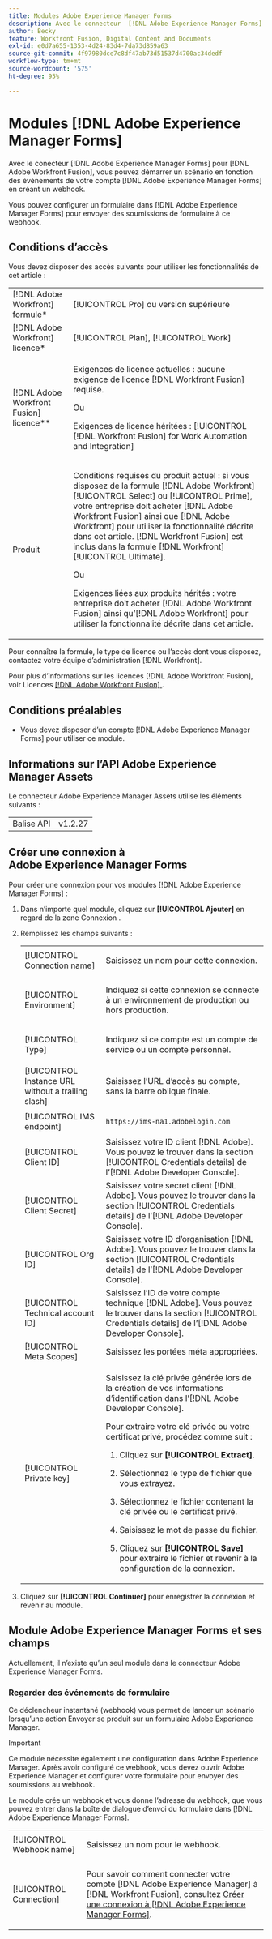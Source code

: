 ```yaml
---
title: Modules Adobe Experience Manager Forms
description: Avec le connecteur  [!DNL Adobe Experience Manager Forms]  pour compte  [!DNL Adobe Workfront Fusion], you can start a scenario based on events in your [!DNL Adobe Experience Manager Forms] , créez, chargez et mettez à jour des ressources, et copiez ou déplacez des dossiers et des ressources.
author: Becky
feature: Workfront Fusion, Digital Content and Documents
exl-id: e0d7a655-1353-4d24-83d4-7da73d859a63
source-git-commit: 4f97980dce7c8df47ab73d51537d4700ac34dedf
workflow-type: tm+mt
source-wordcount: '575'
ht-degree: 95%

---
```


# Modules [!DNL Adobe Experience Manager Forms]

Avec le conecteur [!DNL Adobe Experience Manager Forms] pour [!DNL Adobe Workfront Fusion], vous pouvez démarrer un scénario en fonction des événements de votre compte [!DNL Adobe Experience Manager Forms] en créant un webhook.

Vous pouvez configurer un formulaire dans [!DNL Adobe Experience Manager Forms] pour envoyer des soumissions de formulaire à ce webhook.

## Conditions d’accès

Vous devez disposer des accès suivants pour utiliser les fonctionnalités de cet article :

<table style="table-layout:auto"> 
 <col> 
 <col> 
 <tbody> 
  <tr> 
   <td role="rowheader">[!DNL Adobe Workfront] formule*</td>
  <td> <p>[!UICONTROL Pro] ou version supérieure</p> </td>
  </tr> 
  <tr data-mc-conditions=""> 
   <td role="rowheader">[!DNL Adobe Workfront] licence*</td>
   <td> <p>[!UICONTROL Plan], [!UICONTROL Work]</p> </td> 
  </tr> 
  <tr> 
   <td role="rowheader">[!DNL Adobe Workfront Fusion] licence**</td> 
   <td>
   <p>Exigences de licence actuelles : aucune exigence de licence [!DNL Workfront Fusion] requise.</p>
   <p>Ou</p>
   <p>Exigences de licence héritées : [!UICONTROL [!DNL Workfront Fusion] for Work Automation and Integration] </p>
   </td> 
  </tr> 
  <tr> 
   <td role="rowheader">Produit</td> 
   <td>
   <p>Conditions requises du produit actuel : si vous disposez de la formule [!DNL Adobe Workfront] [!UICONTROL Select] ou [!UICONTROL Prime], votre entreprise doit acheter [!DNL Adobe Workfront Fusion] ainsi que [!DNL Adobe Workfront] pour utiliser la fonctionnalité décrite dans cet article. [!DNL Workfront Fusion] est inclus dans la formule [!DNL Workfront] [!UICONTROL Ultimate].</p>
   <p>Ou</p>
   <p>Exigences liées aux produits hérités : votre entreprise doit acheter [!DNL Adobe Workfront Fusion] ainsi qu’[!DNL Adobe Workfront] pour utiliser la fonctionnalité décrite dans cet article.</p>
   </td> 
  </tr> 
 </tbody> 
</table>

Pour connaître la formule, le type de licence ou l’accès dont vous disposez, contactez votre équipe d’administration [!DNL Workfront].

Pour plus d’informations sur les licences [!DNL Adobe Workfront Fusion], voir Licences [[!DNL Adobe Workfront Fusion] ](/help/workfront-fusion/set-up-and-manage-workfront-fusion/licensing-operations-overview/license-automation-vs-integration.md).

## Conditions préalables

* Vous devez disposer d’un compte [!DNL Adobe Experience Manager Forms] pour utiliser ce module.

## Informations sur l’API Adobe Experience Manager Assets

Le connecteur Adobe Experience Manager Assets utilise les éléments suivants :

<table style="table-layout:auto"> 
 <col> 
 <col> 
 <tbody> 
  <tr> 
   <td role="rowheader">Balise API</td> 
   <td>v1.2.27</td> 
  </tr>
 </tbody> 
 </table>

## Créer une connexion à Adobe Experience Manager Forms

Pour créer une connexion pour vos modules [!DNL Adobe Experience Manager Forms] :

1. Dans n’importe quel module, cliquez sur **[!UICONTROL Ajouter]** en regard de la zone Connexion .

1. Remplissez les champs suivants :

   <table style="table-layout:auto"> 
    <col class="TableStyle-TableStyle-List-options-in-steps-Column-Column1">
    </col>
    <col class="TableStyle-TableStyle-List-options-in-steps-Column-Column2">
    </col>
    <tbody>
      <tr>
        <td role="rowheader">[!UICONTROL Connection name]</td>
        <td>
          <p>Saisissez un nom pour cette connexion.</p>
        </td>
      </tr>
      <tr>
        <td role="rowheader">[!UICONTROL Environment]</td>
        <td>
          <p>Indiquez si cette connexion se connecte à un environnement de production ou hors production.</p>
        </td>
      </tr>
      <tr>
        <td role="rowheader">[!UICONTROL Type]</td>
        <td>
          <p>Indiquez si ce compte est un compte de service ou un compte personnel.</p>
        </td>
      </tr>
      <tr>
        <td role="rowheader">[!UICONTROL Instance URL without a trailing slash]</td>
        <td>
          <p>Saisissez l’URL d’accès au compte, sans la barre oblique finale.</p>
        </td>
      </tr>
      <tr>
        <td role="rowheader">[!UICONTROL IMS endpoint]</td>
        <td>
          <p><code>https://ims-na1.adobelogin.com</code></p>
        </td>
      </tr>
      <tr>
        <td role="rowheader">[!UICONTROL Client ID]</td>
        <td>Saisissez votre ID client [!DNL Adobe]. Vous pouvez le trouver dans la section [!UICONTROL Credentials details] de l’[!DNL Adobe Developer Console].
      </tr>
      <tr>
        <td role="rowheader">[!UICONTROL Client Secret]</td>
        <td>Saisissez votre secret client [!DNL Adobe]. Vous pouvez le trouver dans la section [!UICONTROL Credentials details] de l’[!DNL Adobe Developer Console].
      </tr>
      <tr>
        <td role="rowheader">[!UICONTROL Org ID]</td>
        <td>Saisissez votre ID d’organisation [!DNL Adobe]. Vous pouvez le trouver dans la section [!UICONTROL Credentials details] de l’[!DNL Adobe Developer Console].
      </tr>
      <tr>
        <td role="rowheader">[!UICONTROL Technical account ID]</td>
        <td>Saisissez l’ID de votre compte technique [!DNL Adobe]. Vous pouvez le trouver dans la section [!UICONTROL Credentials details] de l’[!DNL Adobe Developer Console].
      </tr>
      <tr>
        <td role="rowheader">[!UICONTROL Meta Scopes]</td>
        <td>Saisissez les portées méta appropriées.       </td>
      </tr>
      <tr>
        <td role="rowheader">[!UICONTROL Private key]</td>
        <td>
          <p>Saisissez la clé privée générée lors de la création de vos informations d’identification dans l’[!DNL Adobe Developer Console]. </p>
          <p>Pour extraire votre clé privée ou votre certificat privé, procédez comme suit :</p>
          <ol>
            <li value="1">
              <p>Cliquez sur <b>[!UICONTROL Extract]</b>.</p>
            </li>
            <li value="2">
              <p>Sélectionnez le type de fichier que vous extrayez.</p>
            </li>
            <li value="3">
              <p>Sélectionnez le fichier contenant la clé privée ou le certificat privé.</p>
            </li>
            <li value="4">
              <p>Saisissez le mot de passe du fichier.</p>
            </li>
            <li value="5">
              <p>Cliquez sur <b>[!UICONTROL Save]</b> pour extraire le fichier et revenir à la configuration de la connexion.</p>
            </li>
          </ol>
        </td>
      </tr>
    </tbody>
    </table>

1. Cliquez sur **[!UICONTROL Continuer]** pour enregistrer la connexion et revenir au module.

## Module Adobe Experience Manager Forms et ses champs

Actuellement, il n’existe qu’un seul module dans le connecteur Adobe Experience Manager Forms.

### Regarder des événements de formulaire

Ce déclencheur instantané (webhook) vous permet de lancer un scénario lorsqu’une action Envoyer se produit sur un formulaire Adobe Experience Manager.

>[!IMPORTANT]
>
>Ce module nécessite également une configuration dans Adobe Experience Manager. Après avoir configuré ce webhook, vous devez ouvrir Adobe Experience Manager et configurer votre formulaire pour envoyer des soumissions au webhook.
>
><!--For instructions on the required form configuration, see insert url here-->

<table style="table-layout:auto"> 
 <col> 
 <col> 
 <tbody> 
  <tr> 
   <td role="rowheader">[!UICONTROL Webhook name]</td> 
   <td> <p>Saisissez un nom pour le webhook.</p> </td> 
  </tr> 
  <tr> 
   <td role="rowheader">[!UICONTROL Connection]</td> 
   <td> <p>Pour savoir comment connecter votre compte [!DNL Adobe Experience Manager] à [!DNL Workfront Fusion], consultez <a href="/help/workfront-fusion/references/apps-and-modules/adobe-connectors/aem-forms-modules.md#create-a-connection-to-adobe-experience-manager-forms" class="MCXref xref">Créer une connexion à [!DNL Adobe Experience Manager Forms]</a>.</p> </td> 
  </tr>

Le module crée un webhook et vous donne l’adresse du webhook, que vous pouvez entrer dans la boîte de dialogue d’envoi du formulaire dans [!DNL Adobe Experience Manager Forms].
